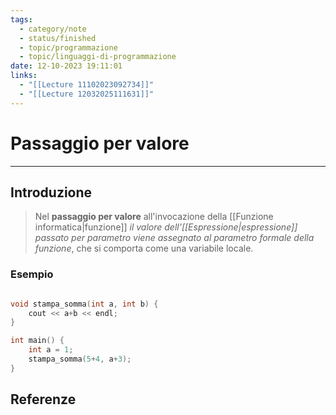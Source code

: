 ```yaml
---
tags:
  - category/note
  - status/finished
  - topic/programmazione
  - topic/linguaggi-di-programmazione
date: 12-10-2023 19:11:01
links:
  - "[[Lecture 11102023092734]]"
  - "[[Lecture 12032025111631]]"
---
```

# Passaggio per valore
---
## Introduzione
>  Nel **passaggio per valore** all'invocazione della [[Funzione informatica|funzione]] _il valore dell'[[Espressione|espressione]] passato per parametro viene assegnato al parametro formale della funzione_, che si comporta come una variabile locale.

### Esempio
```cpp

void stampa_somma(int a, int b) {
	cout << a+b << endl;
}

int main() {
	int a = 1;
	stampa_somma(5+4, a+3);
}

```

## Referenze